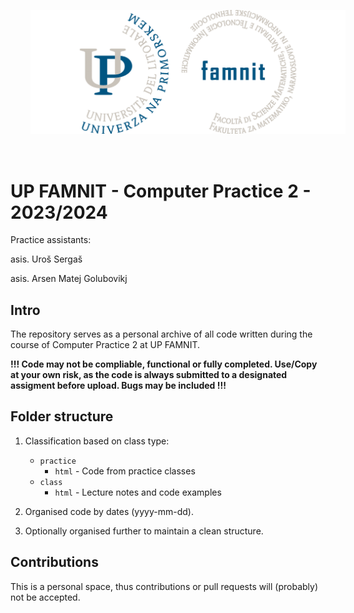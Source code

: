 <p align="center">
  <img src="famnit.png" style="padding: 32px" />
</p>

# UP FAMNIT - Computer Practice 2 - 2023/2024

Practice assistants: 

asis. Uroš Sergaš

asis. Arsen Matej Golubovikj

## Intro 

The repository serves as a personal archive of all code written during the course of Computer Practice 2 at UP FAMNIT. 

**!!! Code may not be compliable, functional or fully completed. Use/Copy at your own risk, as the code is always submitted to a designated assigment before upload. Bugs may be included !!!**

## Folder structure

1. Classification based on class type:
    - `practice`
      - `html` - Code from practice classes
    - `class`
      - `html` - Lecture notes and code examples
2. Organised code by dates (yyyy-mm-dd).

3. Optionally organised further to maintain a clean structure.

## Contributions
This is a personal space, thus contributions or pull requests will (probably) not be accepted.